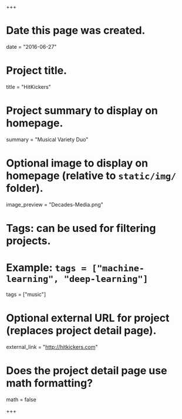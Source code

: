 +++
# Date this page was created.
date = "2016-06-27"

# Project title.
title = "HitKickers"

# Project summary to display on homepage.
summary = "Musical Variety Duo"

# Optional image to display on homepage (relative to `static/img/` folder).
image_preview = "Decades-Media.png"

# Tags: can be used for filtering projects.
# Example: `tags = ["machine-learning", "deep-learning"]`
tags = ["music"]

# Optional external URL for project (replaces project detail page).
external_link = "http://hitkickers.com"

# Does the project detail page use math formatting?
math = false

+++